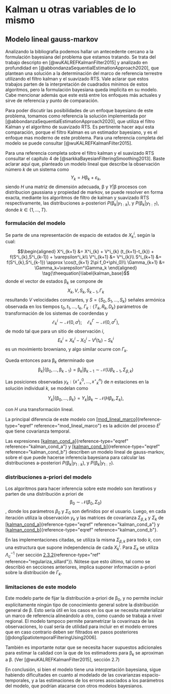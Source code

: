 # Kalman u otras variables de lo mismo

## Modelo lineal gauss-markov

Analizando la bibliografía podemos hallar un antecedente cercano a la
formulación bayesiana del problema que estamos tratando. Se trata del
trabajo descripto en [@wuKALREFKalmanFilter2015] y analizado en
profundidad en [@abbondanzaSequentialEstimationApproach2020], que
plantean una solución a la determinación del marco de referencia
terrestre utilizando el filtro kalman y el suavizado RTS. Vale aclarar
que estos trabajos parten de la interpretación de cuadrados mínimos de
estos algoritmos, pero la formulación bayesiana queda implícita en su
modelo. Cabe mencionar además que este está entre los enfoques más
actuales y sirve de referencia y punto de comparación.

Para poder discutir las posibilidades de un enfoque bayesiano de este
problema, tomamos como referencia la solución implementada por
[@abbondanzaSequentialEstimationApproach2020], que utiliza el filtro
Kalman y el algoritmo de suavizado RTS. Es pertinente hacer aquí esta
comparación, porque el filtro Kalman es un estimador bayesiano, y es el
enfoque mas moderno de este problema. Para una referencia completa del
modelo se puede consultar [@wuKALREFKalmanFilter2015].

Para una referencia completa sobre el filtro kalman y el suavizado RTS
consultar el capítulo 4 de [@sarkkaBayesianFilteringSmoothing2013].
Baste aclarar aquí que, planteado un modelo lineal que describe la
observación número $k$ de un sistema como
$$Y_k=H\upbeta_k+\varepsilon_k,$$ siendo $H$ una matriz de dimensión
adecuada, $\upbeta$ y $Y|\upbeta$ procesos con distribucion gaussiana y
propiedad de markov, se puede resolver en forma exacta, mediante los
algoritmos de filtro de kalman y suavizado RTS respectivamente, las
distribuciones a-posteriori $P(\upbeta_k|y_{1:k})$, y
$P(\upbeta_k|y_{1:T})$, donde $k \in \{1,\ldots,T\}$.

### formulación del modelo

Se parte de una representación de espacio de estados de $X^i_k$, según
la cual:

$$\begin{aligned}
    X^i_{k+1} &= X^i_{k} + V^i_{k} (t_{k+1}-t_{k}) + f(S^i_{k},S^i_{k-1}) + \varepsilon^i_k\\
    V^i_{k+1} &= V^i_{k}\\
    S^i_{k+1} &= f(S^i_{k},S^i_{k-1}) \approx \cos(t_{k+1} 2\pi f_0+\phi_0)\\
    \Gamma_{k+1} &= \Gamma_k+\varepsilon^\Gamma_k
  \end{aligned}
\tag{\theequation}\label{kalman_base}$$ donde el vector de estados
$\upbeta_k$ se compone de $$X_k,V,S_{k},S_{k-1},\Gamma_k$$ resultando
$V$ velocidades constantes, y $S=\{S_0,S_1,\ldots,S_k\}$ señales
armónica observada en los tiempos $t_0,t_1,\ldots,t_k$,
$\Gamma_k:\{T_k,R_k,D_k\}$ parámetros de transformación de los sistemas
de coordendas y
$$\mathcal{E}^i_k \sim \mathcal{N}(0,\sigma^i);\quad\mathcal{E}^\Gamma_k \sim \mathcal{N}(0,\sigma^\Gamma),$$
de modo tal que para un sitio de observación $i$,
$$E^i_k =X^i_k - X^i_{0} - V^i (t_k) - S^i_k$$ es un movimiento
browniano, y algo similar ocurre con $\Gamma_k$.

Queda entonces para $\upbeta_k$ determinado que
$$\upbeta_k|\{\upbeta_{0},\ldots,\upbeta_{k-1}\} = \upbeta_k|\upbeta_{k-1}
\sim \mathcal{N}(U\beta_{k-1},\Sigma_{\beta,k})
\tag{\theequation}\label{kalman_cond_a}$$

Las posiciones observadas $y_k:\{{x^\star}^0_k,\ldots,{x^\star}^n_k\}$
de $n$ estaciones en la solución individual $k$, se modelan como

$$Y_k|\{\upbeta_0,\ldots,\upbeta_k\} = Y_k|\upbeta_k \sim \mathcal{N}(H\beta_k,\Sigma_k),
\tag{\theequation}\label{kalman_cond_b}$$

con $H$ una transformación lineal.

La principal diferencia de este modelo con
[\[mod_lineal_marco\]](#mod_lineal_marco){reference-type="eqref"
reference="mod_lineal_marco"} es la adición del proceso $E^i$ que tiene
covarianza temporal.

Las expresiones
[\[kalman_cond_a\]](#kalman_cond_a){reference-type="eqref"
reference="kalman_cond_a"} y
[\[kalman_cond_b\]](#kalman_cond_b){reference-type="eqref"
reference="kalman_cond_b"} describen un modelo lineal de gauss-markov,
sobre el que puede hacerse inferencia bayesiana para calcular las
distribuciones a-posteriori $P(\upbeta_k|y_{1:k})$, y
$P(\upbeta_k|y_{1:T})$.

### distribuciones a-priori del modelo

Los algoritmos para hacer inferencia sobre este modelo son iterativos y
parten de una distribución a priori de
$$\upbeta_0 \sim \mathcal{N}(\beta_0,\Sigma_0)$$, donde los parámetros
$\beta_0$ y $\Sigma_0$ son definidos por el usuario. Luego, en cada
iteración utiliza la observación $y_k$ y las matrices de covarianza
$\Sigma_{\beta,k}$ y $\Sigma_k$ de
[\[kalman_cond_a\]](#kalman_cond_a){reference-type="eqref"
reference="kalman_cond_a"} y
[\[kalman_cond_b\]](#kalman_cond_b){reference-type="eqref"
reference="kalman_cond_b"}.

En las implementaciones citadas, se utiliza la misma $\Sigma_{\beta,k}$
para todo $k$, con una estructura que supone independencia de cada
$X^i_k$. Para $\Sigma_k$ se utiliza $\Lambda_c^{-1}$ (ver sección
[2.3.2](#regulariza_sillard){reference-type="ref"
reference="regulariza_sillard"}). Nótese que esto último, tal como se
describió en secciones anteriores, implica suponer información a-priori
sobre la distribución de $\Gamma_k$.

### limitaciones de este modelo

Este modelo parte de fijar la distribución a-priori de $\upbeta_0$, y no
permite incluir explícitamente ningún tipo de conocimiento general sobre
la distribución general de $\upbeta$. Esto sería útil en los casos en
los que se necesita materializar un marco de referencia alineándolo a
otro, como cuando se trabaja a nivel regional. El modelo tampoco permite
parametrizar la covarinaza de las observaciones, lo cual sería de
utilidad para incluir en el modelo errores que en caso contrario deben
ser filtrados en pasos posteriores
[@dongSpatiotemporalFilteringUsing2006].

También es importante notar que se necesita hacer supuestos adicionales
para estimar la calidad con la que de los estimadores para $\upbeta_k$
se aproximan a $\upbeta$. (Ver [@wuKALREFKalmanFilter2015], sección 2.7)

En conclusión, si bien el modelo tiene una interpretación bayesiana,
sigue habiendo dificultades en cuanto al modelado de las covarianzas
espacio-temporales, y a las estimaciones de los errores asociados a los
parámetros del modelo, que podrían atacarse con otros modelos
bayesianos.

